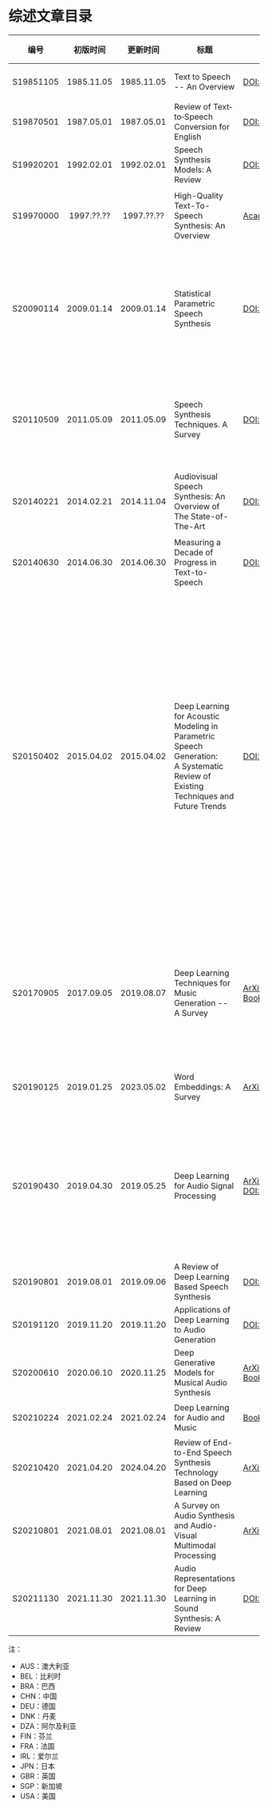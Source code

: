 # 综述文章目录

| 编号 | 初版时间 | 更新时间 | 标题 | 网页 | 机构 | 标签 |
| :-: | :-: | :-: | --- | --- | --- | --- |
| S19851105 | 1985.11.05 | 1985.11.05 | Text to Speech -- An Overview | [DOI:63](https://doi.org/10.1121/1.2022951) | [USA] 贝尔实验室 |
| S19870501 | 1987.05.01 | 1987.05.01 | Review of Text‐to‐Speech Conversion for English | [DOI:1495](https://doi.org/10.1121/1.395275) | [USA] MIT |
| S19920201 | 1992.02.01 | 1992.02.01 | Speech Synthesis Models: A Review | [DOI:40](https://doi.org/10.1049/ecej:19920006) | [GBR] BT实验室 |
| S19970000 | 1997.??.?? | 1997.??.?? | High-Quality Text-To-Speech Synthesis: An Overview | [Academia:195](https://www.academia.edu/416816/High_Quality_Text_to_Speech_Synthesis_An_Overview) | [BEL] 蒙斯大学TCTS实验室 |
| S20090114 | 2009.01.14 | 2009.01.14 | Statistical Parametric Speech Synthesis | [DOI:1680](https://doi.org/10.1016/j.specom.2009.04.004) | [JPN] 名古屋工业大学<br>[GBR] 东芝欧洲剑桥研究实验室<br>[USA] CMU |
| S20110509 | 2011.05.09 | 2011.05.09 | Speech Synthesis Techniques. A Survey | [DOI:117](https://doi.org/10.1109/WOSSPA.2011.5931414) | [DZA] 布迈达尔·布格达大学<br>[DZA] 巴迪·莫卡塔尔大学 |
| S20140221 | 2014.02.21 | 2014.11.04 | Audiovisual Speech Synthesis: An Overview of The State-of-The-Art | [DOI:98](https://doi.org/10.1016/j.specom.2014.11.001) | [BEL] 布鲁塞尔自由大学<br>[BEL] iMinds |
| S20140630 | 2014.06.30 | 2014.06.30 | Measuring a Decade of Progress in Text-to-Speech | [DOI:136](https://doi.org/10.3989/loquens.2014.006) | [GBR] 爱丁堡大学CSTR |
| S20150402 | 2015.04.02 | 2015.04.02 | Deep Learning for Acoustic Modeling in Parametric Speech Generation:<br> A Systematic Review of Existing Techniques and Future Trends | [DOI:317](https://doi.org/10.1109/MSP.2014.2359987) | [CHN] 中国科学技术大学<br>[CHN] 清华大学<br>[JPN] 名古屋工业大学<br>[GBR] 剑桥大学<br>[CHN] 复旦大学<br>[CHN] 香港中文大学<br>[DEU] 杜伊斯堡-埃森大学<br>[USA] 威斯康星大学麦迪逊分校 |
| S20170905 | 2017.09.05 | 2019.08.07 | Deep Learning Techniques for Music Generation -- A Survey | [ArXiv:480](https://arxiv.org/abs/1709.01620)<br>[Book:352](https://doi.org/10.1007/978-3-319-70163-9) | [FRA] 索邦大学<br>[FRA] 索尼计科实验室<br>[FRA] Spotify 创作者技术实验室 |
| S20190125 | 2019.01.25 | 2023.05.02 | Word Embeddings: A Survey | [ArXiv:473](https://arxiv.org/abs/1901.09069) | [BRA] 里约热内卢联邦大学 |
| S20190430 | 2019.04.30 | 2019.05.25 | Deep Learning for Audio Signal Processing | [ArXiv](https://arxiv.org/pdf/1905.00078)<br>[DOI:999](https://doi.org/10.1109/JSTSP.2019.2908700) | [DNK] 哥本哈根奥尔堡大学<br>[USA] 谷歌<br>[FIN] 坦佩雷大学<br>[FRA] 图伦大学CNRS |
| S20190801 | 2019.08.01 | 2019.09.06 | A Review of Deep Learning Based Speech Synthesis | [DOI:253](https://doi.org/10.3390/app9194050) | [CHN] 清华大学 |
| S20191120 | 2019.11.20 | 2019.11.20 | Applications of Deep Learning to Audio Generation | [DOI:30](https://doi.org/10.1109/MCAS.2019.2945210) | [AUS] 西澳大学 |
| S20200610 | 2020.06.10 | 2020.11.25 | Deep Generative Models for Musical Audio Synthesis | [ArXiv](https://arxiv.org/abs/2006.06426)<br>[Book:31](https://doi.org/10.1007/978-3-030-72116-9_22) | [SGP] 新加坡国立大学 |
| S20210224 | 2021.02.24 | 2021.02.24 | Deep Learning for Audio and Music | [Book:18](https://doi.org/10.1007/978-3-030-74478-6_10) | [FRA] 波尔多大学 |
| S20210420 | 2021.04.20 | 2024.04.20 | Review of End-to-End Speech Synthesis Technology Based on Deep Learning | [ArXiv:49](https://arxiv.org/abs/2104.09995) | [CHN] 西安交通大学 |
| S20210801 | 2021.08.01 | 2021.08.01 | A Survey on Audio Synthesis and Audio-Visual Multimodal Processing | [ArXiv:15](https://arxiv.org/abs/2108.00443) | [CHN] 电子科技大学 |
| S20211130 | 2021.11.30 | 2021.11.30 | Audio Representations for Deep Learning in Sound Synthesis: A Review | [DOI:36](https://doi.org/10.1109/AICCSA53542.2021.9686838) | [IRL] 都柏林理工大学 |

注：
- AUS：澳大利亚
- BEL：比利时
- BRA：巴西
- CHN：中国
- DEU：德国
- DNK：丹麦
- DZA：阿尔及利亚
- FIN：芬兰
- FRA：法国
- IRL：爱尔兰
- JPN：日本
- GBR：英国
- SGP：新加坡
- USA：美国